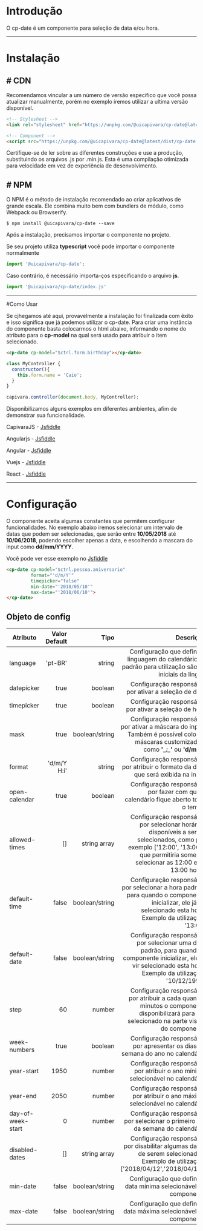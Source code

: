 # Introdução

O cp-date é um componente para seleção de data e/ou hora.

------
# Instalação

## # CDN
Recomendamos vincular a um número de versão específico que você possa atualizar manualmente, porém no exemplo iremos utilizar a ultima versão disponível.
```html
<!-- Stylesheet -->
<link rel="stylesheet" href="https://unpkg.com/@uicapivara/cp-date@latest/dist/cp-date.min.css">

<!-- Component -->
<script src="https://unpkg.com/@uicapivara/cp-date@latest/dist/cp-date.min.js"></script>
```
Certifique-se de ler sobre as diferentes construções e use a produção, substituindo os arquivos .js por .min.js. Esta é uma compilação otimizada para velocidade em vez de experiência de desenvolvimento.

## # NPM
O NPM é o método de instalação recomendado ao criar aplicativos de grande escala. Ele combina muito bem com bundlers de módulo, como Webpack ou Browserify.

```shell
$ npm install @uicapivara/cp-date --save
```
Após a instalação, precisamos importar o componente no projeto.

Se seu projeto utiliza **typescript** você pode importar o componente normalmente
```javascript
import '@uicapivara/cp-date';
```

Caso contrário, é necessário importa-ços especificando o arquivo **js**.
```javascript
import '@uicapivara/cp-date/index.js'
```

------
#Como Usar

Se cjhegamos até aqui, provavelmente a instalação foi finalizada com êxito e isso significa que já podemos utilizar o cp-date. Para criar uma instância do componente basta colocarmos o html abaixo, informando o nome do atributo para o **cp-model** na qual será usado para atribuir o item selecionado. 

```html
<cp-date cp-model="$ctrl.form.birthday"></cp-date>
```

```javascript
class MyController {
  constructor(){
    this.form.name = 'Caio';
  }
}

capivara.controller(document.body, MyController);
```

Disponibilizamos alguns exemplos em diferentes ambientes, afim de demonstrar sua funcionalidade.

CapivaraJS - [Jsfiddle](https://jsfiddle.net/dsd46pq6/8/) 

Angularjs - [Jsfiddle](https://jsfiddle.net/t0b8xxfj/31/)

Angular - [Jsfiddle](https://jsfiddle.net/1hk7knwq/3665/)

Vuejs - [Jsfiddle](http://jsfiddle.net/td4v7qqd/83/)

React - [Jsfiddle](http://jsfiddle.net/td4v7qqd/84/)

------

# Configuração

O componente aceita algumas constantes que permitem configurar funcionalidades. No exemplo abaixo iremos selecionar um intervalo de datas que podem ser selecionadas, que serão entre **10/05/2018** até **10/06/2018**, podendo escolher apenas a data, e escolhendo a mascara do input como **dd/mm/YYYY**.

Você pode ver esse exemplo no [Jsfiddle](https://jsfiddle.net/dsd46pq6/9/)

```html
<cp-date cp-model="$ctrl.pessoa.aniversario" 
         format="'d/m/Y'" 
         timepicker="false" 
         min-date="'2018/05/10'"
         max-date="'2018/06/10'">
</cp-date>
```

## Objeto de config
| Atributo| Valor Default      | Tipo          | Descrição |
| ---------------- |----------------:| -------:|---------:|
| language | 'pt-BR' | string | Configuração que define a linguagem do calendário. O padrão para utilização são as iniciais da língua|
| datepicker | true | boolean | Configuração responsável por ativar a seleção de data |
| timepicker | true | boolean | Configuração responsável por ativar a seleção de hora |
| mask | true | boolean/string | Configuração responsável por ativar a máscara do input. Também é possível colocar máscaras customizadas, como **'\__:\__'** ou **'d/m/Y'** |
| format | 'd/m/Y H:i' | string | Configuração responsável por atribuir o formato da data que será exibida na input|
| open-calendar | true | boolean | Configuração responsável por fazer com que o calendário fique aberto todo o tempo |
| allowed-times | [] | string array | Configuração responsável por selecionar horários disponíveis a serem selecionados, como por exemplo ['12:00', '13:00'], que permitiria somente selecionar as 12:00 e as 13:00 horas |
| default-time | false | boolean/string | Configuração responsável por selecionar a hora padrão, para quando o componente inicializar, ele já vir selecionado esta hora. Exemplo da utilização: '13:00' |
| default-date | false | boolean/string | Configuração responsável por selecionar uma data padrão, para quando o componente inicializar, ele já vir selecionado esta hora. Exemplo da utilização: '10/12/1993' |
| step | 60 | number | Configuração responsável por atribuir a cada quantos minutos o componente disponibilizará para ser selecionado na parte visual do componente|
| week-numbers | true | boolean | Configuração responsável por apresentar os dias da semana do ano no calendário |
| year-start | 1950 | number | Configuração responsável por atribuir o ano mínimo selecionável no calendário | 
| year-end | 2050 | number | Configuração responsável por atribuir o ano máximo selecionável no calendário |
| day-of-week-start | 0 | number | Configuração responsável por selecionar o primeiro dia da semana do calendário |
| disabled-dates | [] | string array | Configuração responsável por disabilitar algumas datas de serem selecionadas. Exemplo de utilização: ['2018/04/12','2018/04/11'] |
| min-date | false | boolean/string | Configuração que define a data mínima selecionável no componente |
| max-date | false | boolean/string | Configuração que define a data máxima selecionável no componente |